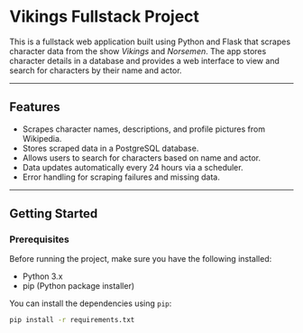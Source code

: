 # Vikings Fullstack Project

This is a fullstack web application built using Python and Flask that scrapes character data from the show *Vikings* and *Norsemen*. The app stores character details in a database and provides a web interface to view and search for characters by their name and actor.

---

## Features

- Scrapes character names, descriptions, and profile pictures from Wikipedia.
- Stores scraped data in a PostgreSQL database.
- Allows users to search for characters based on name and actor.
- Data updates automatically every 24 hours via a scheduler.
- Error handling for scraping failures and missing data.

---

## Getting Started

### Prerequisites

Before running the project, make sure you have the following installed:

- Python 3.x
- pip (Python package installer)
  
You can install the dependencies using `pip`:
```bash
pip install -r requirements.txt
